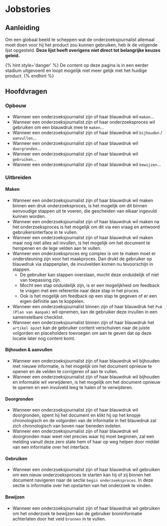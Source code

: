 # Jobstories


## Aanleiding
Om een globaal beeld te scheppen wat de onderzoeksjournalist allemaal moet doen voor hij het product zou kunnen gebruiken, heb ik de volgende lijst opgesteld. __Deze lijst heeft overigens niet direct tot belangrijke keuzes geleid.__

{% hint style='danger' %}
De content op deze pagina is in een eerder stadium uitgevoerd en loopt mogelijk niet meer gelijk met het huidige product.
{% endhint %}

## Hoofdvragen

### Opbouw

* Wanneer een onderzoeksjournalist zijn of haar blauwdruk wil `maken`...
* Wanneer een onderzoeksjournalist zijn of haar onderzoeksproces wil gebruiken om een blauwdruk mee te `maken`...
* Wanneer een onderzoeksjournalist zijn of haar blauwdruk wil `bijhouden` / `aanvullen`...
* Wanneer een onderzoeksjournalist zijn of haar blauwdruk wil `doorgronden`...
* Wanneer een onderzoeksjournalist zijn of haar blauwdruk wil `gebruiken`...
* Wanneer een onderzoeksjournalist zijn of haar blauwdruk wil `bewijzen`...

### Uitbreiden

#### Maken

* Wanneer een onderzoeksjournalist zijn of haar blauwdruk wil maken binnen een druk onderzoeksproces, is het mogelijk om dit binnen eenvoudige stappen uit te voeren, die gescheiden van elkaar ingevuld kunnen worden.
* Wanneer een onderzoeksjournalist zijn of haar blauwdruk wil maken na het onderzoeksproces is het mogelijk om dit via een vraag en antwoord gebruikersinterface in te vullen.
* Wanneer een onderzoeksjournalist zijn of haar blauwdruk wil maken maar nog niet alles wil invullen, is het mogelijk om het document te heropenen en de lege velden aan te vullen.
* Wanneer een onderzoeksproces erg complex is om te maken moet er ondersteuning zijn voor het maakproces. Dan drukt de gebruiker op blauwdruk via stappenplan, de invulvelden komen nu tevoorschijn in stappen.
  * De gebruiker kan stappen overslaan, mocht deze onduidelijk of niet van toepassing zijn.
  * Mocht een stap onduidelijk zijn, is er een mogelijkheid om feedback te vragen met een referentie naar deze stap in het proces.
  * Ook is het mogelijk om feedback op een stap te gegeven of er een eigen definitie aan te koppelen.
* Wanneer een onderzoeksjournalist binnen zijn of haar blauwdruk het `PvA (Plan van Aanpak)` wil opnemen, kan de gebruiker deze invullen in een samenstelbare checklist.
* Wanneer een onderzoeksjournalist binnen zijn of haar blauwdruk het `artikel opzet` kan de gebruiker content verschuiven naar de juiste volgorden en placeholders toevoegen om aan te geven dat op deze locatie later nog content komt.

#### Bijhouden & aanvullen

* Wanneer een onderzoeksjournalist zijn of haar blauwdruk wil bijhouden met nieuwe informatie, is het mogelijk om het document opnieuw te openen en de velden te corrigeren of aan te vullen.
* Wanneer een onderzoeksjournalist zijn of haar blauwdruk wil bijhouden en informatie wil verwijderen, is het mogelijk om het document opnieuw te openen en een invulveld leeg te halen of te verwijderen.

#### Doorgronden

* Wanneer een onderzoeksjournalist zijn of haar blauwdruk wil doorgronden, opent hij het document en klikt hij op het knopje chronologisch en de volgorden van de informatie in het blauwdruk zal zich chronologisch van boven naar beneden indelen.
* Wanneer een onderzoeksjournalist zijn of haar blauwdruk wil doorgronden maar weet niet precies waar hij moet beginnen, zal een melding vanuit deze zero state hem of haar op weg helpen door middel van een informatie over het interface.

#### Gebruiken

* Wanneer een onderzoeksjournalist zijn of haar blauwdruk wil gebruiken om een nieuw onderzoeksproces te starten kan hij of zij binnen het document navigeren naar de sectie `begin onderzoeksproces`. In deze sectie is informatie over het opstarten van het onderzoek te vinden.

#### Bewijzen

* Wanneer een onderzoeksjournalist zijn of haar blauwdruk wil gebruiken om het onderzoek te bewijzen kan de gebruiker broninformatie achterlaten door het veld `bronnen` in te vullen.


